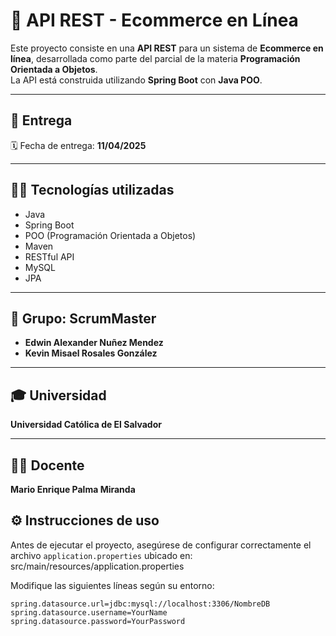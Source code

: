 # 🛒 API REST - Ecommerce en Línea

Este proyecto consiste en una **API REST** para un sistema de **Ecommerce en línea**, desarrollada como parte del parcial de la materia **Programación Orientada a Objetos**.  
La API está construida utilizando **Spring Boot** con **Java POO**.

---

## 📅 Entrega
🗓️ Fecha de entrega: **11/04/2025**

---

## 👨‍💻 Tecnologías utilizadas
- Java
- Spring Boot
- POO (Programación Orientada a Objetos)
- Maven
- RESTful API
- MySQL
- JPA

---

## 👥 Grupo: ScrumMaster
- **Edwin Alexander Nuñez Mendez**
- **Kevin Misael Rosales González**

---

## 🎓 Universidad
**Universidad Católica de El Salvador**

---

## 👨‍🏫 Docente
**Mario Enrique Palma Miranda**

## ⚙️ Instrucciones de uso

Antes de ejecutar el proyecto, asegúrese de configurar correctamente el archivo `application.properties` ubicado en:
src/main/resources/application.properties

Modifique las siguientes líneas según su entorno:

```properties
spring.datasource.url=jdbc:mysql://localhost:3306/NombreDB
spring.datasource.username=YourName
spring.datasource.password=YourPassword
